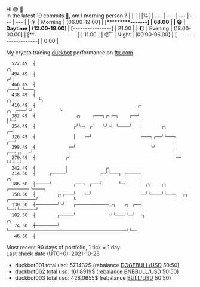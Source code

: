 Hi :smiley: :wave:  
In the latest 19 commits :bug:, am I morning person ? 
| | | | |%|
| --- | --- | --- | --- | --- |
| :sunny: | Morning | (06.00-12.00] | [*************-------] | 68.00 |
| :satisfied: | Daytime | (12.00-18.00] | [****----------------] | 21.00 |
| :moon: | Evening | (18.00-00.00] | [**------------------] | 11.00 |
| :sleeping: | Night | (00.00-06.00] | [--------------------] | 0.00 |

My crypto trading [duckbot](https://github.com/jojoee/duckbot) performance on [ftx.com](https://ftx.com/#a=13144711)
```
  522.49  ┤                                                                                  ╭╮
  494.49  ┤                                                                                 ╭╯│
  466.49  ┤                                                                             ╭───╯ ╰───╮
  438.49  ┤                                                                           ╭╮│         ╰╮
  410.49  ┤                                      ╭╮                            ╭╮ ╭───╯╰╯          ╰
  382.49  ┤               ╭╮    ╭───╮╭╮╭─╮    ╭──╯│                            │╰─╯
  354.49  ┤              ╭╯╰─╮ ╭╯   ╰╯╰╯ ╰────╯   │       ╭╮                 ╭─╯
  326.49  ┤              │   ╰─╯                  ╰───╮╭──╯╰───╮          ╭──╯
  298.49  ┤            ╭─╯                            ╰╯       │ ╭──╮╭╮  ╭╯
  270.49  ┤           ╭╯                                       ╰─╯  ╰╯╰──╯
  242.49  ┤           │              ╭╮
  214.50  ┤     ╭─────╯            ╭─╯╰───╮ ╭─────╮                                          ╭╮
  186.50  ┤─────╯        ╭───╮ ╭───╯      ╰─╯     │ ╭╮    ╭╮                         ╭───────╯╰────╮
  158.50  ┤        ╭╮╭───╯   ╰─╯                  ╰─╯╰────╯╰───╮  ╭╮      ╭──────────╯             ╰
  130.50  ┤────────╯╰╯   ╭────────────╮╭╮   ╭╮ ╭──╮            ╰──╯╰──────╯
  102.50  ┤        ╭─────╯            ╰╯╰───╯╰─╯  ╰╮                                            ╭╮
   74.50  ┼────────╯                               ╰────────────────────────────────────────────╯╰──
   46.50  ┤
```
Most recent 90 days of portfolio, 1 tick = 1 day<br />
Last check date (UTC+0): 2021-10-28
- duckbot001 total usd: 57.1432$ (rebalance [DOGEBULL/USD](https://ftx.com/trade/DOGEBULL/USD#a=13144711) 50:50)
- duckbot002 total usd: 161.8919$ (rebalance [BNBBULL/USD](https://ftx.com/trade/BNBBULL/USD#a=13144711) 50:50)
- duckbot003 total usd: 428.0655$ (rebalance [BULL/USD](https://ftx.com/trade/BULL/USD#a=13144711) 50:50)


